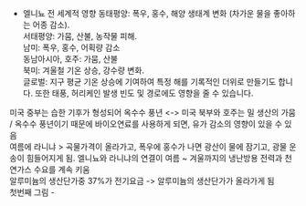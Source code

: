 * 엘니뇨 전 세계적 영향
동태평양: 폭우, 홍수, 해양 생태계 변화 (차가운 물을 좋아하는 어종 감소).<br>
서태평양: 가뭄, 산불, 농작물 피해.<br>
남미: 폭우, 홍수, 어획량 감소<br>
동남아시아, 호주: 가뭄, 산불<br>
북미: 겨울철 기온 상승, 강수량 변화.<br>
글로벌: 지구 평균 기온 상승에 기여하여 특정 해를 기록적인 더위로 만들기도 합니다. 또한 태풍, 허리케인 발생 빈도 및 경로에도 영향을 줄 수 있습니다.<br>


미국 중부는 습한 기후가 형성되어 옥수수 풍년 <-> 미국 북부와 호주는 밀 생산의 가뭄 / 옥수수 풍년이기 때문에 바이오연료를 사용하게 되면, 유가 감소의 영향이 있을 수 있음 <br>
여름에 라니냐 > 곡물가격이 올라가고, 폭우에 홍수가 나면 광산이 물에 잠기고, 광물 운송이 힘들어지게 됨. 엘니뇨와 라니냐의 연결이 여름 ~ 겨울까지의 냉난방용 전력과 천연가스 수요를 계속 키움<br>
알루미늄의 생산단가중 37%가 전기요금 -> 알루미늄의 생산단가가 올라가게 됨 <br> 
첫번째 그림 - 
